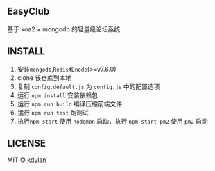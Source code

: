 EasyClub
-----
基于 koa2 + mongodb 的轻量级论坛系统

INSTALL
----
1. 安装`mongodb`,`Redis`和`node`(>=v7.6.0)
2. clone 该仓库到本地
3. 复制 `config.default.js` 为 `config.js` 中的配置选项
4. 运行 `npm install` 安装依赖包
5. 运行 `npm run build` 编译压缩前端文件
6. 运行 `npm run test` 跑测试
7. 执行`npm start` 使用 `nodemon` 启动，执行 `npm start pm2` 使用 `pm2` 启动

LICENSE
-----
MIT © [kdylan](https://github.com/k-dylan)
